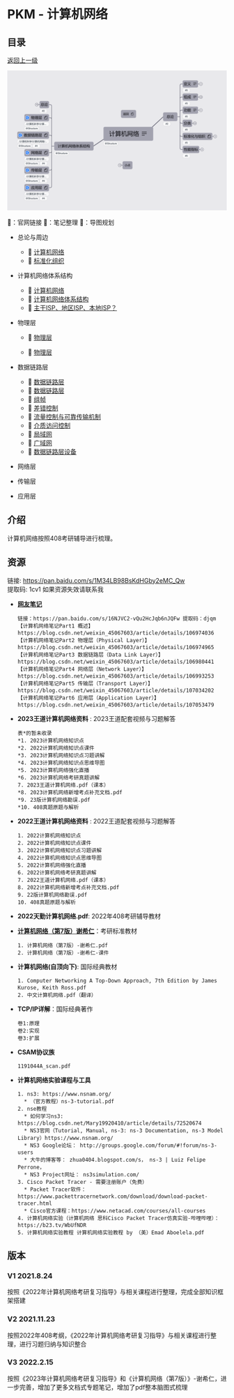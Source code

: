 # PKM - 计算机网络 

## 目录

[返回上一级](../README.md)

![计算机网络导图概览](./resources/计算机网络.png)

 🍔：官网链接	🧊：笔记整理	🥑：导图规划

* 总论与周边
  
  * 🥑 [计算机网络](./计算机网络.xmind)
  * 🧊 [标准化组织](./notes/计算机网络体系结构/标准化组织.md)

* 计算机网络体系结构

  * 🥑 [计算机网络](./计算机网络.xmind)
  * 🧊 [计算机网络体系结构](./notes/计算机网络体系结构/计算机网络体系结构.md)
  * 🧊 [主干ISP、地区ISP、本地ISP？](./notes/计算机网络体系结构/主干ISP、地区ISP、本地ISP？.md)

* 物理层

  * 🥑 [物理层](./物理层.xmind)

  * 🧊 [物理层](./notes/物理层/物理层.md)

* 数据链路层
  * 🥑 [数据链路层](./数据链路层.xmind)
  * 🧊 [数据链路层](./notes/数据链路层/数据链路层.md)
  * 🧊 [组帧](./notes/数据链路层/组帧.md)
  * 🧊 [差错控制](./notes/数据链路层/差错控制.md)
  * 🧊 [流量控制与可靠传输机制](./notes/数据链路层/流量控制.md)
  * 🧊 [介质访问控制](./notes/数据链路层/介质访问控制.md)
  * 🧊 [局域网](./notes/数据链路层/局域网.md)
  * 🧊 [广域网](./notes/数据链路层/广域网.md)
  * 🧊 [数据链路层设备](./notes/数据链路层/数据链路层设备.md)
* 网络层
* 传输层
* 应用层

## 介绍

计算机网络按照408考研辅导进行梳理。
## 资源
链接: https://pan.baidu.com/s/1M34LB98BsKdHGby2eMC_Qw  
提取码: 1cv1  如果资源失效请联系我

* **[网友笔记](https://blog.csdn.net/weixin_45067603/article/details/106974036)**

  ```
  链接：https://pan.baidu.com/s/16NJVC2-vQu2HcJqb6nJQFw 提取码：djqm
  【计算机网络笔记Part1 概述】      https://blog.csdn.net/weixin_45067603/article/details/106974036
  【计算机网络笔记Part2 物理层（Physical Layer）】    https://blog.csdn.net/weixin_45067603/article/details/106974965
  【计算机网络笔记Part3 数据链路层（Data Link Layer）】    https://blog.csdn.net/weixin_45067603/article/details/106980441
  【计算机网络笔记Part4 网络层（Network Layer）】    https://blog.csdn.net/weixin_45067603/article/details/106993253
  【计算机网络笔记Part5 传输层（Transport Layer）】    https://blog.csdn.net/weixin_45067603/article/details/107034202
  【计算机网络笔记Part6 应用层（Application Layer）】    https://blog.csdn.net/weixin_45067603/article/details/107053479
  ```

* __2023王道计算机网络资料__ : 2023王道配套视频与习题解答

  ```
  表*的暂未收录
  *1. 2023计算机网络知识点
  *2. 2022计算机网络知识点课件
  *3. 2023计算机网络知识点习题讲解
  *4. 2023计算机网络知识点思维导图
  *5. 2023计算机网络强化直播
  *6. 2023计算机网络考研真题讲解
  7. 2023王道计算机网络.pdf（课本）
  *8. 2023计算机网络新增考点补充文档.pdf
  *9. 23版计算机网络勘误.pdf
  *10. 408真题原题与解析
  ```

* __2022王道计算机网络资料__ : 2022王道配套视频与习题解答

  ```
  1. 2022计算机网络知识点
  2. 2022计算机网络知识点课件
  3. 2022计算机网络知识点习题讲解
  4. 2022计算机网络知识点思维导图
  5. 2022计算机网络强化直播
  6. 2022计算机网络考研真题讲解
  7. 2022王道计算机网络.pdf（课本）
  8. 2022计算机网络新增考点补充文档.pdf
  9. 22版计算机网络勘误.pdf
  10. 408真题原题与解析
  ```

* __2022天勤计算机网络.pdf__: 2022年408考研辅导教材  

* [**计算机网络（第7版）谢希仁**](http://yx.51zhy.cn/mtrcsRes/phei_cnetwork.jsp)：考研标准教材

  ```
  1. 计算机网络（第7版）-谢希仁.pdf
  2. 计算机网络（第7版）-谢希仁-课件
  ```

* __计算机网络(自顶向下)__: 国际经典教材

  ```
  1. Computer Networking A Top-Down Approach, 7th Edition by James Kurose, Keith Ross.pdf
  2. 中文计算机网络.pdf（翻译）
  ```

* __TCP/IP详解__：国际经典著作

  ```
  卷1:原理
  卷2:实现
  卷3:扩展
  ```

* __CSAM协议族__

  ```
  1191044A_scan.pdf
  ```

* **计算机网络实验课程与工具**

  ```
  1. ns3: https://www.nsnam.org/
  	* （官方教程）ns-3-tutorial.pdf
  2. nse教程
  	* 如何学习ns3: https://blog.csdn.net/Mary19920410/article/details/72520674
  	* NS3官网（Tutorial, Manual, ns-3: ns-3 Documentation, ns-3 Model Library）https://www.nsnam.org/
  	* NS3 Google论坛： http://groups.google.com/forum/#!forum/ns-3-users
  	* 大牛的博客等： zhua0404.blogspot.com/s， ns-3 | Luiz Felipe Perrone，
  	* NS3 Project网址： ns3simulation.com/
  3. Cisco Packet Tracer - 需要注册账户（免费）
  	* Packet Tracer软件：https://www.packettracernetwork.com/download/download-packet-tracer.html
  	* Cisco官方课程：https://www.netacad.com/courses/all-courses
  4. 计算机网络实验（计算机网络 思科Cisco Packet Tracer仿真实验-哔哩哔哩）：https://b23.tv/WbUfNDR
  5. 计算机网络实验教程 计算机网络实验教程 by （美）Emad Aboelela.pdf
  ```
  



## 版本

### V1 2021.8.24
按照《2022年计算机网络考研复习指导》与相关课程进行整理，完成全部知识框架搭建  
### V2 2021.11.23
按照2022年408考纲，《2022年计算机网络考研复习指导》与相关课程进行整理，进行习题归纳与知识整合  

### V3 2022.2.15

按照《2023年计算机网络考研复习指导》和《计算机网络（第7版）》-谢希仁，进一步完善，增加了更多文档式专题笔记，增加了pdf整本脑图式梳理

